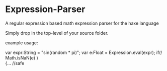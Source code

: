 # Expression-Parser
A regular expression based math expression parser for the haxe language

Simply drop in the top-level of your source folder.

example usage:

var expr:String = "sin(random * pi)";
var e:Float = Expression.eval(expr);
if(! Math.isNaN(e) )	
{... //safe
